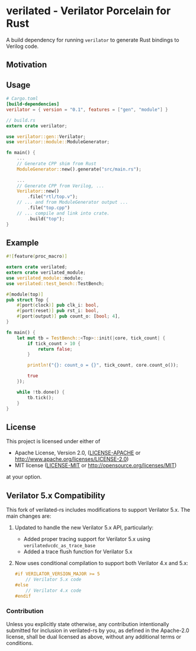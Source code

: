 # verilated - Verilator Porcelain for Rust

A build dependency for running `verilator` to generate Rust bindings to Verilog code.

## Motivation

## Usage

```toml
# Cargo.toml
[build-dependencies]
verilator = { version = "0.1", features = ["gen", "module"] }
```

```rust
// build.rs
extern crate verilator;

use verilator::gen::Verilator;
use verilator::module::ModuleGenerator;

fn main() {
    ...
    // Generate CPP shim from Rust
    ModuleGenerator::new().generate("src/main.rs");
    
    ...
    // Generate CPP from Verilog, ...
    Verilator::new()
        .file("rtl/top.v");
    // ... and from ModuleGenerator output ...
        .file("top.cpp")
    // ... compile and link into crate.
        .build("top");
}
```

## Example

```rust
#![feature(proc_macro)]

extern crate verilated;
extern crate verilated_module;
use verilated_module::module;
use verilated::test_bench::TestBench;

#[module(top)]
pub struct Top {
    #[port(clock)] pub clk_i: bool,
    #[port(reset)] pub rst_i: bool,
    #[port(output)] pub count_o: [bool; 4],
}

fn main() {
    let mut tb = TestBench::<Top>::init(|core, tick_count| {
        if tick_count > 10 {
            return false;
        }

        println!("{}: count_o = {}", tick_count, core.count_o());

        true
    });

    while !tb.done() {
        tb.tick();
    }
}
```

## License

This project is licensed under either of

 * Apache License, Version 2.0, ([LICENSE-APACHE](LICENSE-APACHE) or
   http://www.apache.org/licenses/LICENSE-2.0)
 * MIT license ([LICENSE-MIT](LICENSE-MIT) or
   http://opensource.org/licenses/MIT)

at your option.

## Verilator 5.x Compatibility

This fork of verilated-rs includes modifications to support Verilator 5.x. The main changes are:

1. Updated to handle the new Verilator 5.x API, particularly:
   - Added proper tracing support for Verilator 5.x using `verilatedvcdc_as_trace_base`
   - Added a trace flush function for Verilator 5.x

2. Now uses conditional compilation to support both Verilator 4.x and 5.x:
   ```cpp
   #if VERILATOR_VERSION_MAJOR >= 5
       // Verilator 5.x code
   #else
       // Verilator 4.x code
   #endif
   ```

### Contribution

Unless you explicitly state otherwise, any contribution intentionally submitted
for inclusion in verilated-rs by you, as defined in the Apache-2.0 license, shall be
dual licensed as above, without any additional terms or conditions.
